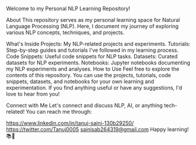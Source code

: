 Welcome to my Personal NLP Learning Repository!

About
This repository serves as my personal learning space for Natural Language Processing (NLP). Here, I document my journey of exploring various NLP concepts, techniques, and projects.

What's Inside
Projects: My NLP-related projects and experiments.
Tutorials: Step-by-step guides and tutorials I've followed in my learning process.
Code Snippets: Useful code snippets for NLP tasks.
Datasets: Curated datasets for NLP experiments.
Notebooks: Jupyter notebooks documenting my NLP experiments and analyses.
How to Use
Feel free to explore the contents of this repository. You can use the projects, tutorials, code snippets, datasets, and notebooks for your own learning and experimentation. If you find anything useful or have any suggestions, I'd love to hear from you!

Connect with Me
Let's connect and discuss NLP, AI, or anything tech-related! You can reach me through:

https://www.linkedin.com/in/tanuj-saini-130b29250/
https://twitter.com/Tanuj0005
sainisab264319@gmail.com
Happy learning! 📚🚀
